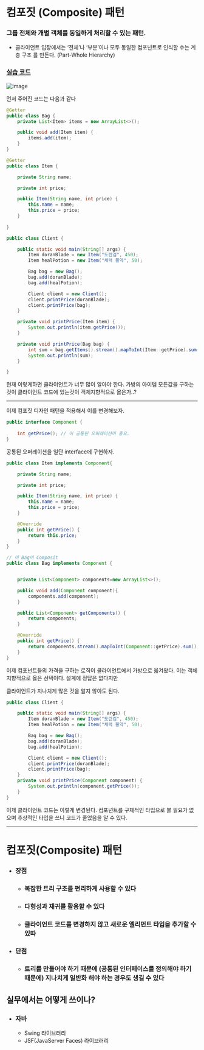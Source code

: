 # 컴포짓 (Composite) 패턴

### 그룹 전체와 개별 객체를 동일하게 처리할 수 있는 패턴.

- 클라이언트 입장에서는 ‘전체’나 ‘부분’이나 모두 동일한 컴포넌트로 인식할 수는 계층 구조 를 만든다. (Part-Whole Hierarchy)

### [실습 코드](https://github.com/saechimdaeki/GofDesignPattern-With-Java/tree/main/src/main/java/com/example/gofdesignpatternwithjava/_02_structural_patterns/_08_composite)



![image](https://user-images.githubusercontent.com/40031858/141777128-94c22157-d012-462e-a568-801fc36df7fb.png)



먼저 주어진 코드는 다음과 같다

```java
@Getter
public class Bag {
    private List<Item> items = new ArrayList<>();

    public void add(Item item) {
        items.add(item);
    }
}
```

```java
@Getter
public class Item {

    private String name;

    private int price;

    public Item(String name, int price) {
        this.name = name;
        this.price = price;
    }
    
}
```

```java
public class Client {

    public static void main(String[] args) {
        Item doranBlade = new Item("도란검", 450);
        Item healPotion = new Item("체력 물약", 50);

        Bag bag = new Bag();
        bag.add(doranBlade);
        bag.add(healPotion);

        Client client = new Client();
        client.printPrice(doranBlade);
        client.printPrice(bag);
    }

    private void printPrice(Item item) {
        System.out.println(item.getPrice());
    }

    private void printPrice(Bag bag) {
        int sum = bag.getItems().stream().mapToInt(Item::getPrice).sum();
        System.out.println(sum);
    }

}
```

현재 이렇게하면 클라이언트가 너무 많이 알아야 한다.  가방의 아이템 모든값을 구하는것이 클라이언트 코드에 있는것이 객체지향적으로 옳은가..?

----

이제 컴포짓 디자인 패턴을 적용해서 이를 변경해보자.

```java
public interface Component {
    
    int getPrice(); // 이 공통된 오퍼레이션이 중요.
}
```

공통된 오퍼레이션을 일단 interface에 구현하자.



```java
public class Item implements Component{

    private String name;

    private int price;

    public Item(String name, int price) {
        this.name = name;
        this.price = price;
    }

    @Override
    public int getPrice() {
        return this.price;
    }
}
```

```java
// 이 Bag이 Composit
public class Bag implements Component {


    private List<Component> components=new ArrayList<>();

    public void add(Component component){
        components.add(component);
    }

    public List<Component> getComponents() {
        return components;
    }

    @Override
    public int getPrice() {
        return components.stream().mapToInt(Component::getPrice).sum();
    }
}
```

이제 컴포넌트들의 가격을 구하는 로직이 클라이언트에서 가방으로 옮겨왔다. 이는 객체지향적으로 옳은 선택이다. 설계에 정답은 없다지만 

클라이언트가 지나치게 많은 것을 알지 않아도 된다.

```java
public class Client {

    public static void main(String[] args) {
        Item doranBlade = new Item("도란검", 450);
        Item healPotion = new Item("체력 물약", 50);

        Bag bag = new Bag();
        bag.add(doranBlade);
        bag.add(healPotion);

        Client client = new Client();
        client.printPrice(doranBlade);
        client.printPrice(bag);
    }
    private void printPrice(Component component) {
        System.out.println(component.getPrice());
    }
}
```

이제 클라이언트 코드는 이렇게 변경된다. 컴포넌트를 구체적인 타입으로 볼 필요가 없으며 추상적인 타입을 쓰니 코드가 줄었음을 알 수 있다.

---

# 컴포짓(Composite) 패턴 

- ### 장점

  - ### 복잡한 트리 구조를 편리하게 사용할 수 있다

  - ### 다형성과 재귀를 활용할 수 있다

  - ### 클라이언트 코드를 변경하지 않고 새로운 엘리먼트 타입을 추가할 수 있따

- ### 단점

  - ### 트리를 만들어야 하기 때문에 (공통된 인터페이스를 정의해야 하기 때문에) 지나치게 일반화 해야 하는 경우도 생길 수  있다

## 실무에서는 어떻게 쓰이나?

- ### 자바

  - Swing 라이브러리
  - JSF(JavaServer Faces) 라이브러리

